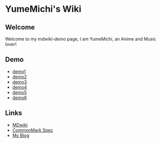 YumeMichi's Wiki
================

Welcome
------
Welcome to my mdwiki-demo page, I am YumeMichi, an Anime and Music lover!

Demo
-------
  - [demo1](demo1.md)
  - [demo2](demo2.md)
  - [demo3](demo3.md)
  - [demo4](demo4.md)
  - [demo5](demo5.md)
  - [demo6](demo6.md)

Links
-----
 - [MDwiki](http://dynalon.github.io/mdwiki/)
 - [CommonMark Spec](http://jgm.github.io/stmd/spec.html)
 - [My Blog](https://blog.ikke.moe)